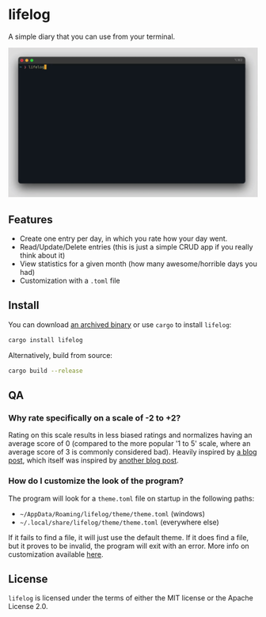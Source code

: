# lifelog

A simple diary that you can use from your terminal.

![lifelog-demo](./assets/lifelog-demo.gif)

## Features

- Create one entry per day, in which you rate how your day went.
- Read/Update/Delete entries (this is just a simple CRUD app if you really think about it)
- View statistics for a given month (how many awesome/horrible days you had)
- Customization with a `.toml` file

## Install

You can download [an archived binary](https://github.com/DurbeKK/lifelog/releases) or use `cargo` to install `lifelog`:

```bash
cargo install lifelog
```

Alternatively, build from source:

```bash
cargo build --release
```

## QA

### Why rate specifically on a scale of -2 to +2?

Rating on this scale results in less biased ratings and normalizes having an average score of 0 (compared to the more popular '1 to 5' scale, where an average score of 3 is commonly considered bad). Heavily inspired by [a blog post](https://ihatereality.space/03-a-place-to-pause/), which itself was inspired by [another blog post](https://optozorax.github.io/p/5-point-ratings-are-wrong/).

### How do I customize the look of the program?

The program will look for a `theme.toml` file on startup in the following paths:

- `~/AppData/Roaming/lifelog/theme/theme.toml` (windows)
- `~/.local/share/lifelog/theme/theme.toml` (everywhere else)

If it fails to find a file, it will just use the default theme.
If it does find a file, but it proves to be invalid, the program will exit with an error.
More info on customization available [here](https://docs.rs/cursive/0.19.0/cursive/theme/index.html#configuring-theme-with-toml).

## License

`lifelog` is licensed under the terms of either the MIT license or the Apache License 2.0.
